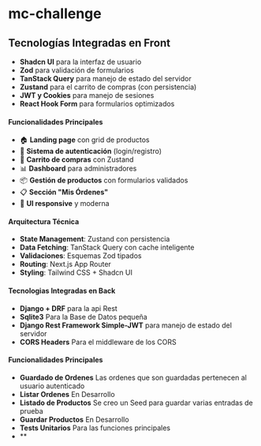 # mc-challenge

## **Tecnologías Integradas en Front**

- **Shadcn UI** para la interfaz de usuario
- **Zod** para validación de formularios
- **TanStack Query** para manejo de estado del servidor
- **Zustand** para el carrito de compras (con persistencia)
- **JWT y Cookies** para manejo de sesiones
- **React Hook Form** para formularios optimizados

#### **Funcionalidades Principales**

- 🏠 **Landing page** con grid de productos
- 🔐 **Sistema de autenticación** (login/registro)
- 🛒 **Carrito de compras** con Zustand
- 📊 **Dashboard** para administradores
- 📦 **Gestión de productos** con formularios validados
- 📋 **Sección "Mis Órdenes"**
- 🎨 **UI responsive** y moderna

#### **Arquitectura Técnica**

- **State Management**: Zustand con persistencia
- **Data Fetching**: TanStack Query con cache inteligente
- **Validaciones**: Esquemas Zod tipados
- **Routing**: Next.js App Router
- **Styling**: Tailwind CSS + Shadcn UI

#### **Tecnologias Integradas en Back**

- **Django + DRF** para la api Rest
- **Sqlite3** Para la Base de Datos pequeña
- **Django Rest Framework Simple-JWT** para manejo de estado del servidor
- **CORS Headers** Para el middleware de los CORS

#### **Funcionalidades Principales**

- **Guardado de Ordenes** Las ordenes que son guardadas pertenecen al usuario autenticado
- **Listar Ordenes** En Desarrollo
- **Listado de Productos** Se creo un Seed para guardar varias entradas de prueba
- **Guardar Productos** En Desarrollo
- **Tests Unitarios** Para las funciones principales
- **
